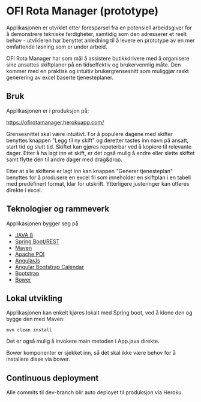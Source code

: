 # OFI Rota Manager (prototype)

Applikasjonen er utviklet etter forespørsel fra en potensiell arbeidsgiver for å demonstrere tekniske ferdigheter, samtidig som den adresserer et reelt behov - utvikleren har benyttet anledning til å levere en prototype av en mer 
omfattende løsning som er under arbeid.

OFI Rota Manager har som mål å assistere butikkdrivere med å organisere sine ansattes skiftplaner på en tidseffektiv og brukervennlig måte. Den kommer med en praktisk og intuitiv brukergrensesnitt som muliggjør raskt generering av excel baserte tjenesteplaner.

## Bruk
Applikasjonen er i produksjon på:

https://ofirotamanager.herokuapp.com/

Grensesnittet skal være intuitivt. For å populere dagene med skifter benyttes knappen "Legg til ny skift" og deretter tastes inn navn på ansatt, start tid og slutt tid. Skiftet kan gjøres repeterbar ved å kopiere til relevante dager. Etter å ha lagt inn et skift, er det også mulig å endre eller slette skiftet samt flytte den til andre dager med drag&drop.

Etter at alle skiftene er lagt inn kan knappen "Generer tjenesteplan" benyttes for å produsere en excel fil som inneholder en skiftplan i en tabell med predefinert format, klar for utskrift. Ytterligere justeringer kan utføres direkte i excel.

## Teknologier og rammeverk
Applikasjonen bygger seg på 
- [JAVA 8](http://www.oracle.com/technetwork/java/javase/downloads/jdk8-downloads-2133151.html)
- [Spring Boot/REST](https://projects.spring.io/spring-boot/)
- [Maven](https://maven.apache.org/)
- [Apache POI](https://poi.apache.org/)
- [AngularJs](https://angularjs.org/)
- [Angular Bootstrap Calendar](https://github.com/mattlewis92/angular-bootstrap-calendar)
- [Bootstrap](http://getbootstrap.com/)
- [Bower](https://bower.io/)

## Lokal utvikling
Applikasjonen kan enkelt kjøres lokalt med Spring boot, ved å klone den og bygge den med Maven:

`mvn clean install`

Det er også mulig å invokere main metoden i App.java direkte.

Bower komponenter er sjekket inn, så det skal ikke være behov for å installere disse via bower. 

## Continuous deployment
Alle commits til dev-branch blir auto deployet til produksjon via Heroku.





